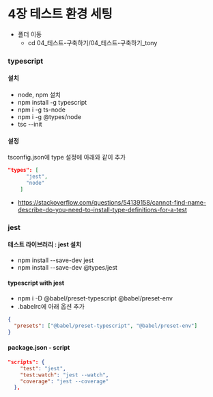 # 4장 테스트 환경 세팅

- 폴더 이동
  - cd 04\_테스트-구축하기/04\_테스트-구축하기\_tony

### typescript

#### 설치

- node, npm 설치
- npm install -g typescript
- npm i -g ts-node
- npm i -g @types/node
- tsc --init

#### 설정

tsconfig.json에 type 설정에 아래와 같이 추가

```json
"types": [
      "jest",
      "node"
    ]
```

- https://stackoverflow.com/questions/54139158/cannot-find-name-describe-do-you-need-to-install-type-definitions-for-a-test

### jest

#### 테스트 라이브러리 : jest 설치

- npm install --save-dev jest
- npm install --save-dev @types/jest

#### typescript with jest

- npm i -D @babel/preset-typescript @babel/preset-env
- .babelrc에 아래 옵션 추가

```json
{
  "presets": ["@babel/preset-typescript", "@babel/preset-env"]
}
```

#### package.json - script

```json
"scripts": {
    "test": "jest",
    "test:watch": "jest --watch",
    "coverage": "jest --coverage"
  },
```
